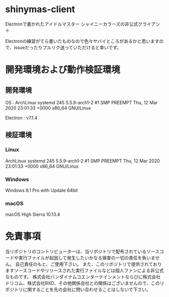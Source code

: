 # shinymas-client
Electronで書かれたアイドルマスター シャイニーカラーズの非公式クライアント

Electronの練習がてら書いたものなので色々ヤバイところがあるかと思いますので、issueだったりプルリク送っていただけると幸いです。

# 開発環境および動作検証環境
## 開発環境
OS : ArchLinux systemd 245 5.5.9-arch1-2 #1 SMP PREEMPT Thu, 12 Mar 2020 23:01:33 +0000 x86_64 GNU/Linux

Electron : v7.1.4

## 検証環境
### Linux
ArchLinux systemd 245 5.5.9-arch1-2 #1 SMP PREEMPT Thu, 12 Mar 2020 23:01:33 +0000 x86_64 GNU/Linux


### Windows
Windows 8.1 Pro with Update 64bit

### macOS
macOS High Sierra 10.13.4

# 免責事項
当リポジトリのコントリビューターは、当リポジトリで配布されているソースコードや実行ファイルが起因して発生したいかなる損害の一切の責任を負いません。
自己責任のもと、ご使用下さい。
また、このリポジトリで提供されておりますソースコードやリリースされた実行ファイルなどは個人ファンによる非公式なものです。
株式会社バンダイナムコエンターテインメントならびに株式会社ドリコム、株式会社BXD、その他関係会社との関係はございませんので、このリポジトリに関することを先の会社に問い合わせることはしないで下さい。
